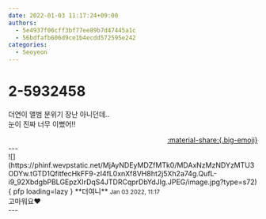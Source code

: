 ```yaml
---
date: 2022-01-03 11:17:24+09:00
authors:
  - 5e4937f06cff3bf77ee89b7d47445a1c
  - 56bdfafb606d9ce1b4ecdd572595e242
categories:
  - Seoyeon
---
```


# 2-5932458

<div class="post-container" markdown="1">
<div class="content-container md-sidebar__scrollwrap" markdown="1">

더연이 앨범 분위기 장난 아니던데.. <br>눈이 진짜 너무 이뻤어!!

</div>
</div>

<div style="text-align: right;" markdown="1">
<a href="https://weverse.io/fromis9/fanpost/2-5932458" style="text-align: right;">:material-share:{.big-emoji}</a>
</div>
---

<div class="comments-container md-sidebar__scrollwrap" markdown="1">
<div class="comment" markdown="1">
<div class='id-container' markdown="1">
![](https://phinf.wevpstatic.net/MjAyNDEyMDZfMTk0/MDAxNzMzNDYzMTU3ODYw.tGTD1QfitfecHkFF9-zI4fL0xnXf8VH8ht2j5Xh2a74g.QufL-i9_92XbdgbPBLGEpzXIrDqS4JTDRCqprDbYdJIg.JPEG/image.jpg?type=s72){ pfp loading=lazy }
**<span class="artist">더여니</span>** <small>Jan 03 2022, 11:17</small><br>
</div>
<div class='comment-body' markdown="1">
고마워요❤️
</div>
</div>
</div>
---
